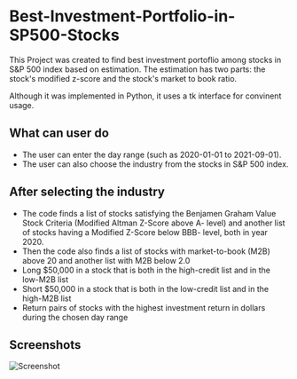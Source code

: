 
# Best-Investment-Portfolio-in-SP500-Stocks

This Project was created to find best investment portoflio among stocks in S&P 500 index based on estimation.
The estimation has two parts: the stock's modified z-score and the stock's market to book ratio.

Although it was implemented in Python, it uses a tk interface for convinent usage.

## What can user do
- The user can enter the day range (such as 2020-01-01 to 2021-09-01).
- The user can also choose the industry from the stocks in S&P 500 index.

## After selecting the industry
- The code finds a list of stocks satisfying the Benjamen Graham Value Stock Criteria (Modified Altman Z-Score above A- level) and another list of stocks having a Modified Z-Score below BBB- level, both in year 2020.
- Then the code also finds a list of stocks with market-to-book (M2B) above 20 and another list with M2B below 2.0
- Long $50,000 in a stock that is both in the high-credit list and in the low-M2B list 
- Short $50,000 in a stock that is both in the low-credit list and in the high-M2B list 
- Return pairs of stocks with the highest investment return in dollars during the chosen day range


## Screenshots

![Screenshot](https://github.com/jytjyt05/Best-Investment-Portfolio-in-SP500-Stocks/blob/52649205b7af5f08c94e3949dfc5dd1449b6f6e8/IMG_0230.jpg)

